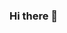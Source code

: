 ### Hi there 👋

<!--
**blndeyes/blndeyes** is a ✨ _special_ ✨ repository because its `README.md` (this file) appears on your GitHub profile.

Here are some ideas to get you started:

--! >

I'm currently learning new things, exploring them to become a better coder.
